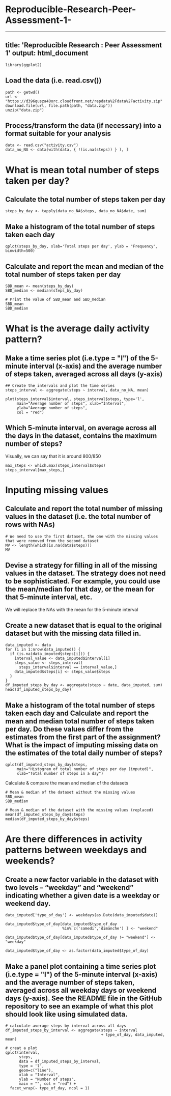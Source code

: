 # Reproducible-Research-Peer-Assessment-1-
---
title: 'Reproducible Research : Peer Assessment 1'
output: html_document
---

```{r}
library(ggplot2)
```


## Load the data (i.e. read.csv())
```{r}
path <- getwd()
url <- "https://d396qusza40orc.cloudfront.net/repdata%2Fdata%2Factivity.zip"
download.file(url, file.path(path, "data.zip"))
unzip("data.zip")
```


## Process/transform the data (if necessary) into a format suitable for your analysis

```{r}
data <- read.csv("activity.csv")
data_no_NA <- data[with(data, { !(is.na(steps)) } ), ]
```


# What is mean total number of steps taken per day?

## Calculate the total number of steps taken per day

```{r}
steps_by_day <- tapply(data_no_NA$steps, data_no_NA$date, sum)
```


## Make a histogram of the total number of steps taken each day

```{r}
qplot(steps_by_day, xlab='Total steps per day', ylab = "Frequency", binwidth=500)
```


## Calculate and report the mean and median of the total number of steps taken per day

```{r}
SBD_mean <- mean(steps_by_day)
SBD_median <- median(steps_by_day)

# Print the value of SBD_mean and SBD_median
SBD_mean
SBD_median
```

# What is the average daily activity pattern?

## Make a time series plot (i.e.type = "l") of the 5-minute interval (x-axis) and the average number of steps taken, averaged across all days (y-axis)

```{r}
## Create the intervals and plot the time series
steps_interval <- aggregate(steps ~ interval, data_no_NA, mean)

plot(steps_interval$interval, steps_interval$steps, type='l', 
     main="Average number of steps", xlab="Interval", 
     ylab="Average number of steps", 
     col = "red")
```


## Which 5-minute interval, on average across all the days in the dataset, contains the maximum number of steps?

Visually, we can say that it is around 800/850

```{r}
max_steps <- which.max(steps_interval$steps)
steps_interval[max_steps,]
```


# Inputing missing values

## Calculate and report the total number of missing values in the dataset (i.e. the total number of rows with NAs)

```{r}
# We need to use the first dataset, the one with the missing values that were removed from the second dataset
MV <- length(which(is.na(data$steps)))
MV
```


## Devise a strategy for filling in all of the missing values in the dataset. The strategy does not need to be sophisticated. For example, you could use the mean/median for that day, or the mean for that 5-minute interval, etc.

We will replace the NAs with the mean for the 5-minute interval


## Create a new dataset that is equal to the original dataset but with the missing data filled in.

```{r}
data_imputed <- data
for (i in 1:nrow(data_imputed)) {
  if (is.na(data_imputed$steps[i])) {
    interval_value <- data_imputed$interval[i]
    steps_value <- steps_interval[
      steps_interval$interval == interval_value,]
    data_imputed$steps[i] <- steps_value$steps
  }
}
df_imputed_steps_by_day <- aggregate(steps ~ date, data_imputed, sum)
head(df_imputed_steps_by_day)
```


## Make a histogram of the total number of steps taken each day and Calculate and report the mean and median total number of steps taken per day. Do these values differ from the estimates from the first part of the assignment? What is the impact of imputing missing data on the estimates of the total daily number of steps?

```{r}
qplot(df_imputed_steps_by_day$steps, 
     main="Histogram of total number of steps per day (imputed)", 
     xlab="Total number of steps in a day")
```

Calculate & compare the mean and median of the datasets
```{r}
# Mean & median of the dataset without the missing values 
SBD_mean
SBD_median

# Mean & median of the dataset with the missing values (replaced)
mean(df_imputed_steps_by_day$steps)
median(df_imputed_steps_by_day$steps)
```

# Are there differences in activity patterns between weekdays and weekends?

## Create a new factor variable in the dataset with two levels – “weekday” and “weekend” indicating whether a given date is a weekday or weekend day.

```{r}
data_imputed['type_of_day'] <- weekdays(as.Date(data_imputed$date))

data_imputed$type_of_day[data_imputed$type_of_day  
                         %in% c('samedi','dimanche') ] <- "weekend"

data_imputed$type_of_day[data_imputed$type_of_day != "weekend"] <- "weekday"

data_imputed$type_of_day <- as.factor(data_imputed$type_of_day)
```

## Make a panel plot containing a time series plot (i.e.type = "l") of the 5-minute interval (x-axis) and the average number of steps taken, averaged across all weekday days or weekend days (y-axis). See the README file in the GitHub repository to see an example of what this plot should look like using simulated data.

```{r}
# calculate average steps by interval across all days
df_imputed_steps_by_interval <- aggregate(steps ~ interval 
                                          + type_of_day, data_imputed, mean)

# creat a plot
qplot(interval, 
      steps, 
      data = df_imputed_steps_by_interval, 
      type = 'l', 
      geom=c("line"),
      xlab = "Interval", 
      ylab = "Number of steps", 
      main = "", col = "red") +
  facet_wrap(~ type_of_day, ncol = 1)
```

